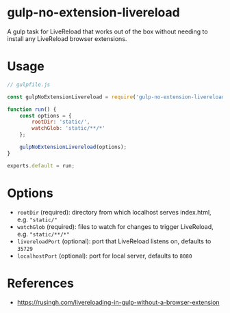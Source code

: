 # gulp-no-extension-livereload
A gulp task for LiveReload that works out of the box without needing to install any LiveReload browser extensions.

# Usage

```javascript
// gulpfile.js

const gulpNoExtensionLivereload = require('gulp-no-extension-livereload');

function run() {
    const options = {
        rootDir: 'static/',
        watchGlob: 'static/**/*'
    };

    gulpNoExtensionLivereload(options);
}

exports.default = run;
```

# Options

* `rootDir` (required): directory from which localhost serves index.html, e.g. `"static/"`
* `watchGlob` (required): files to watch for changes to trigger LiveReload, e.g. `"static/**/*"`
* `livereloadPort` (optional): port that LiveReload listens on, defaults to `35729`
* `localhostPort` (optional): port for local server, defaults to `8080`

# References
* https://rusingh.com/livereloading-in-gulp-without-a-browser-extension
